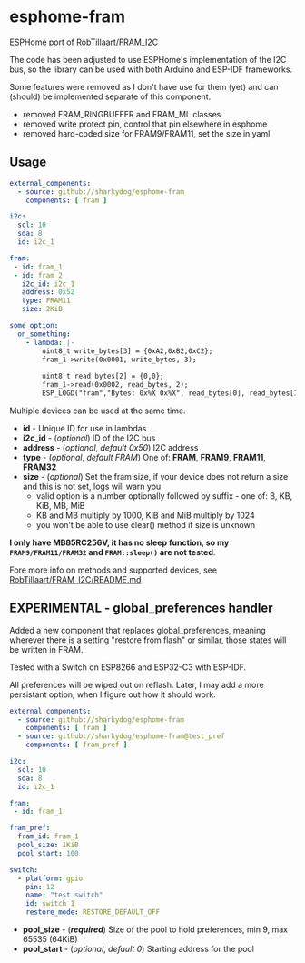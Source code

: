 # esphome-fram
ESPHome port of [RobTillaart/FRAM_I2C](https://github.com/RobTillaart/FRAM_I2C)

The code has been adjusted to use ESPHome's implementation of the I2C bus, so the library can be used with both Arduino and ESP-IDF frameworks.

Some features were removed as I don't have use for them (yet) and can (should) be implemented separate of this component.
- removed FRAM_RINGBUFFER and FRAM_ML classes
- removed write protect pin, control that pin elsewhere in esphome
- removed hard-coded size for FRAM9/FRAM11, set the size in yaml

## Usage

```yaml
external_components:
  - source: github://sharkydog/esphome-fram
    components: [ fram ]

i2c:
  scl: 10
  sda: 8
  id: i2c_1

fram:
 - id: fram_1
 - id: fram_2
   i2c_id: i2c_1
   address: 0x52
   type: FRAM11
   size: 2KiB

some_option:
  on_something:
    - lambda: |-
        uint8_t write_bytes[3] = {0xA2,0xB2,0xC2};
        fram_1->write(0x0001, write_bytes, 3);
        
        uint8_t read_bytes[2] = {0,0};
        fram_1->read(0x0002, read_bytes, 2);
        ESP_LOGD("fram","Bytes: 0x%X 0x%X", read_bytes[0], read_bytes[1]);
```

Multiple devices can be used at the same time.
- **id** - Unique ID for use in lambdas
- **i2c_id** - (*optional*) ID of the I2C bus
- **address** - (*optional*, *default 0x50*) I2C address
- **type** - (*optional*, *default FRAM*) One of: **FRAM**, **FRAM9**, **FRAM11**, **FRAM32**
- **size** - (*optional*) Set the fram size, if your device does not return a size and this is not set, logs will warn you
  - valid option is a number optionally followed by suffix - one of: B, KB, KiB, MB, MiB
  - KB and MB multiply by 1000, KiB and MiB multiply by 1024
  - you won't be able to use clear() method if size is unknown

**I only have MB85RC256V, it has no sleep function, so my `FRAM9/FRAM11/FRAM32` and `FRAM::sleep()` are not tested**.

Fore more info on methods and supported devices, see [RobTillaart/FRAM_I2C/README.md](https://github.com/RobTillaart/FRAM_I2C/blob/master/README.md)

## EXPERIMENTAL - global_preferences handler
Added a new component that replaces global_preferences, meaning wherever there is a setting "restore from flash" or similar, those states will be written in FRAM.

Tested with a Switch on ESP8266 and ESP32-C3 with ESP-IDF.

All preferences will be wiped out on reflash.
Later, I may add a more persistant option, when I figure out how it should work.

```yaml
external_components:
  - source: github://sharkydog/esphome-fram
    components: [ fram ]
  - source: github://sharkydog/esphome-fram@test_pref
    components: [ fram_pref ]

i2c:
  scl: 10
  sda: 8
  id: i2c_1

fram:
 - id: fram_1

fram_pref:
  fram_id: fram_1
  pool_size: 1KiB
  pool_start: 100

switch:
  - platform: gpio
    pin: 12
    name: "test switch"
    id: switch_1
    restore_mode: RESTORE_DEFAULT_OFF
```
- **pool_size** - (**_required_**) Size of the pool to hold preferences, min 9, max 65535 (64KiB)
- **pool_start** - (*optional*, *default 0*) Starting address for the pool
